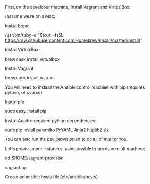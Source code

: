 First, on the developer machine, install Vagrant and VirtualBox:

(assume we're on a Mac)

Install brew:

/usr/bin/ruby -e "$(curl -fsSL https://raw.githubusercontent.com/Homebrew/install/master/install)"

Install VirtualBox:

brew cask install virtualbox

Install Vagrant

brew cask install vagrant

You will need to instaall the Ansible control machine with pip (requires python, of course)

Install pip

sudo easy_install pip

Install Ansible required python dependencies:

sudo pip install paramiko PyYAML Jinja2 httplib2 six

You can also run the dev_provision.sh to do all of this for you.

Let's provision our instances, using ansible to provision mult machine:

cd $HOME/vagrant-provision

vagrant up

Create an ansible hosts file (etc/ansible/hosts)



